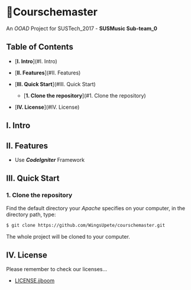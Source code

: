 # :hammer:Courschemaster
An *OOAD* Project for SUSTech_2017 - **SUSMusic Sub-team_0**



## Table of Contents

-   [**I. Intro**](#I. Intro)
-   [**II. Features**](#II. Features)

-   [**III. Quick Start**](#III. Quick Start)
    -   [**1. Clone the repository**](#1. Clone the repository)

-   [**IV. License**](#IV. License)



## I. Intro







## II. Features

-   Use ***CodeIgniter*** Framework





## III. Quick Start

### 1. Clone the repository

Find the default directory your *Apache* specifies on your computer, in the directory path, type:

```bash
$ git clone https://github.com/WingsUpete/courschemaster.git
```

The whole project will be cloned to your computer.





## IV. License

Please remember to check our licenses…

-    [LICENSE.jjboom](LICENSE.jjboom) 

